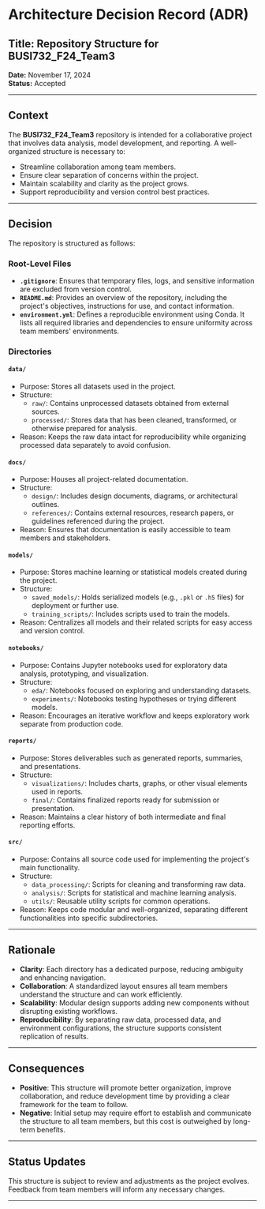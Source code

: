 # Architecture Decision Record (ADR)

## Title: Repository Structure for BUSI732_F24_Team3

**Date:** November 17, 2024  
**Status:** Accepted  

---

## Context

The **BUSI732_F24_Team3** repository is intended for a collaborative project that involves data analysis, model development, and reporting. A well-organized structure is necessary to:

- Streamline collaboration among team members.
- Ensure clear separation of concerns within the project.
- Maintain scalability and clarity as the project grows.
- Support reproducibility and version control best practices.

---

## Decision

The repository is structured as follows:

### Root-Level Files
- **`.gitignore`**: Ensures that temporary files, logs, and sensitive information are excluded from version control.
- **`README.md`**: Provides an overview of the repository, including the project's objectives, instructions for use, and contact information.
- **`environment.yml`**: Defines a reproducible environment using Conda. It lists all required libraries and dependencies to ensure uniformity across team members' environments.

### Directories
#### **`data/`**
- Purpose: Stores all datasets used in the project.
- Structure:
  - `raw/`: Contains unprocessed datasets obtained from external sources.
  - `processed/`: Stores data that has been cleaned, transformed, or otherwise prepared for analysis.
- Reason: Keeps the raw data intact for reproducibility while organizing processed data separately to avoid confusion.

#### **`docs/`**
- Purpose: Houses all project-related documentation.
- Structure:
  - `design/`: Includes design documents, diagrams, or architectural outlines.
  - `references/`: Contains external resources, research papers, or guidelines referenced during the project.
- Reason: Ensures that documentation is easily accessible to team members and stakeholders.

#### **`models/`**
- Purpose: Stores machine learning or statistical models created during the project.
- Structure:
  - `saved_models/`: Holds serialized models (e.g., `.pkl` or `.h5` files) for deployment or further use.
  - `training_scripts/`: Includes scripts used to train the models.
- Reason: Centralizes all models and their related scripts for easy access and version control.

#### **`notebooks/`**
- Purpose: Contains Jupyter notebooks used for exploratory data analysis, prototyping, and visualization.
- Structure:
  - `eda/`: Notebooks focused on exploring and understanding datasets.
  - `experiments/`: Notebooks testing hypotheses or trying different models.
- Reason: Encourages an iterative workflow and keeps exploratory work separate from production code.

#### **`reports/`**
- Purpose: Stores deliverables such as generated reports, summaries, and presentations.
- Structure:
  - `visualizations/`: Includes charts, graphs, or other visual elements used in reports.
  - `final/`: Contains finalized reports ready for submission or presentation.
- Reason: Maintains a clear history of both intermediate and final reporting efforts.

#### **`src/`**
- Purpose: Contains all source code used for implementing the project's main functionality.
- Structure:
  - `data_processing/`: Scripts for cleaning and transforming raw data.
  - `analysis/`: Scripts for statistical and machine learning analysis.
  - `utils/`: Reusable utility scripts for common operations.
- Reason: Keeps code modular and well-organized, separating different functionalities into specific subdirectories.

---

## Rationale

- **Clarity**: Each directory has a dedicated purpose, reducing ambiguity and enhancing navigation.
- **Collaboration**: A standardized layout ensures all team members understand the structure and can work efficiently.
- **Scalability**: Modular design supports adding new components without disrupting existing workflows.
- **Reproducibility**: By separating raw data, processed data, and environment configurations, the structure supports consistent replication of results.

---

## Consequences

- **Positive**: This structure will promote better organization, improve collaboration, and reduce development time by providing a clear framework for the team to follow.
- **Negative**: Initial setup may require effort to establish and communicate the structure to all team members, but this cost is outweighed by long-term benefits.

---

## Status Updates

This structure is subject to review and adjustments as the project evolves. Feedback from team members will inform any necessary changes.

---
